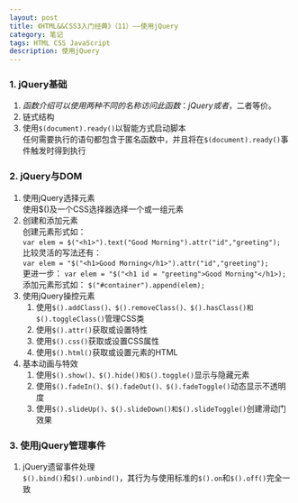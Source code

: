 ```yaml
---
layout: post
title: 《HTML&&CSS3入门经典》（11）——使用jQuery
category: 笔记
tags: HTML CSS JavaScript
description: 使用jQuery
---
```


### 1. jQuery基础
 1. $函数介绍  
	可以使用两种不同的名称访问此函数：jQuery或者$，二者等价。
 2. 链式结构
 3. 使用`$(document).ready()`以智能方式启动脚本  
	任何需要执行的语句都包含于匿名函数中，并且将在`$(document).ready()`事件触发时得到执行

### 2. jQuery与DOM  
 1. 使用jQuery选择元素  
	使用$()及一个CSS选择器选择一个或一组元素
 2. 创建和添加元素  
	创建元素形式如：  
	`var elem = $("<h1>").text("Good Morning").attr("id","greeting");`  
	比较灵活的写法还有：  
	`var elem = "$("<h1>Good Morning</h1>").attr("id","greeting");`  
	更进一步：
	`var elem = "$("<h1 id = "greeting">Good Morning"</h1>);`  
	添加元素形式如：
	`$("#container").append(elem);`
 3. 使用jQuery操控元素
	1. 使用`$().addClass()、$().removeClass()、$().hasClass()和$().toggleClass()`管理CSS类
	2. 使用`$().attr()`获取或设置特性
	3. 使用`$().css()`获取或设置CSS属性
	4. 使用`$().html()`获取或设置元素的HTML  
 4. 基本动画与特效
	1. 使用`$().show()、$().hide()和$().toggle()`显示与隐藏元素
	2. 使用`$().fadeIn()、$().fadeOut()、$().fadeToggle()`动态显示不透明度
	3. 使用`$().slideUp()、$().slideDown()和$().slideToggle()`创建滑动门效果

### 3. 使用jQuery管理事件
1. jQuery遗留事件处理  
	`$().bind()`和`$().unbind()`，其行为与使用标准的`$().on`和`$().off()`完全一致
